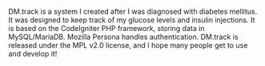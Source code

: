 DM.track is a system I created after I was diagnosed with diabetes mellitus.
It was designed to keep track of my glucose levels and insulin injections. It
is based on the CodeIgniter PHP framework, storing data in MySQL/MariaDB.
Mozilla Persona handles authentication. DM.track is released under the MPL
v2.0 license, and I hope many people get to use and develop it!

